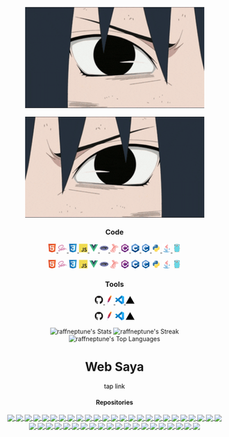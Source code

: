 <div style="display: flex; flex-wrap: wrap; justify-content: center; gap: 20px;">
  <!-- Baris pertama -->
  <img src="https://raw.githubusercontent.com/raffneptune/raffneptune/main/raffneptune-left.gif" 
       width="413"  
       alt="raffneptune left GIF"/>
  <img src="https://raw.githubusercontent.com/raffneptune/raffneptune/main/raffneptune-right.gif" 
       width="413" 
       alt="raffneptune right GIF"/>
</div>
<!-- Languages and Tools with 3D Flip Animation -->
<h3 align="center">Code</h3>
<p align="center" class="tools-container">
    <a href="https://www.w3schools.com/html" target="_blank" rel="noreferrer">
        <img src="https://raw.githubusercontent.com/devicons/devicon/master/icons/html5/html5-original.svg" alt="HTML5" width="20" height="20" class="tool-icon"/> 
    </a> 
    <a href="https://sass-lang.com" target="_blank" rel="noreferrer">
        <img src="https://raw.githubusercontent.com/devicons/devicon/master/icons/sass/sass-original.svg" alt="Sass" width="20" height="20" class="tool-icon"/> 
    </a>
    <a href="https://www.w3schools.com/css" target="_blank" rel="noreferrer">
        <img src="https://raw.githubusercontent.com/devicons/devicon/master/icons/css3/css3-original.svg" alt="CSS3" width="20" height="20" class="tool-icon"/>     
    </a> 
    <a href="https://www.javascript.com" target="_blank" rel="noreferrer">
        <img src="https://raw.githubusercontent.com/devicons/devicon/master/icons/javascript/javascript-original.svg" alt="JavaScript" width="20" height="20" class="tool-icon"/> 
    </a> 
    <a href="https://vuejs.org/" target="_blank" rel="noreferrer">
        <img src="https://raw.githubusercontent.com/devicons/devicon/master/icons/vuejs/vuejs-original.svg" alt="Vue.js" width="20" height="20" class="tool-icon"/> 
    </a>
    <a href="https://www.php.net" target="_blank" rel="noreferrer">
        <img src="https://raw.githubusercontent.com/devicons/devicon/master/icons/php/php-original.svg" alt="PHP" width="20" height="20" class="tool-icon"/> 
    </a> 
    <a href="https://w3schools.com/sql" target="_blank" rel="noreferrer">
        <img src="https://raw.githubusercontent.com/devicons/devicon/master/icons/microsoftsqlserver/microsoftsqlserver-plain.svg" alt="SQL Server" width="20" height="20" class="tool-icon"/> 
    </a> 
    <a href="https://www.w3schools.com/cs" target="_blank" rel="noreferrer">
        <img src="https://raw.githubusercontent.com/devicons/devicon/master/icons/csharp/csharp-original.svg" alt="C#" width="20" height="20" class="tool-icon"/> 
    </a>
    <a href="https://www.w3schools.com/cpp" target="_blank" rel="noreferrer">
        <img src="https://raw.githubusercontent.com/devicons/devicon/master/icons/cplusplus/cplusplus-original.svg" alt="C++" width="20" height="20" class="tool-icon"/> 
    </a>
    <a href="https://www.w3schools.com/c" target="_blank" rel="noreferrer">
        <img src="https://raw.githubusercontent.com/devicons/devicon/master/icons/c/c-original.svg" alt="C" width="20" height="20" class="tool-icon"/> 
    </a>
    <a href="https://www.python.org" target="_blank" rel="noreferrer">
        <img src="https://raw.githubusercontent.com/devicons/devicon/master/icons/python/python-original.svg" alt="Python" width="20" height="20" class="tool-icon"/> 
    </a>
    <a href="https://www.java.com" target="_blank" rel="noreferrer">
        <img src="https://raw.githubusercontent.com/devicons/devicon/master/icons/java/java-original.svg" alt="Java" width="20" height="20" class="tool-icon"/> 
    </a>
    <a href="https://golang.org" target="_blank" rel="noreferrer">
        <img src="https://raw.githubusercontent.com/devicons/devicon/master/icons/go/go-original.svg" alt="Go" width="20" height="20" class="tool-icon"/>
    </a>
</p>
<p align="center" class="tools-container">
<code><img height="20" alt="html5" src="https://raw.githubusercontent.com/devicons/devicon/master/icons/html5/html5-original.svg"></code>
<code><img height="20" alt="sass" src="https://raw.githubusercontent.com/devicons/devicon/master/icons/sass/sass-original.svg"></code>
<code><img height="20" alt="css3" src="https://raw.githubusercontent.com/devicons/devicon/master/icons/css3/css3-original.svg"></code>
<code><img height="20" alt="javascript" src="https://raw.githubusercontent.com/devicons/devicon/master/icons/javascript/javascript-original.svg"></code>
<code><img height="20" alt="vue.js" src="https://raw.githubusercontent.com/devicons/devicon/master/icons/vuejs/vuejs-original.svg"></code>
<code><img height="20" alt="php" src="https://raw.githubusercontent.com/devicons/devicon/master/icons/php/php-original.svg"></code>
<code><img height="20" alt="sqlserver" src="https://raw.githubusercontent.com/devicons/devicon/master/icons/microsoftsqlserver/microsoftsqlserver-plain.svg"></code>
<code><img height="20" alt="csharp" src="https://raw.githubusercontent.com/devicons/devicon/master/icons/csharp/csharp-original.svg"></code>
<code><img height="20" alt="cplusplus" src="https://raw.githubusercontent.com/devicons/devicon/master/icons/cplusplus/cplusplus-original.svg"></code>
<code><img height="20" alt="c" src="https://raw.githubusercontent.com/devicons/devicon/master/icons/c/c-original.svg"></code>
<code><img height="20" alt="python" src="https://raw.githubusercontent.com/devicons/devicon/master/icons/python/python-original.svg"></code>
<code><img height="20" alt="java" src="https://raw.githubusercontent.com/devicons/devicon/master/icons/java/java-original.svg"></code>
<code><img height="20" alt="go" src="https://raw.githubusercontent.com/devicons/devicon/master/icons/go/go-original.svg"></code>
</p>
<h3 align="center">Tools</h3>
<p align="center" class="tools-container">
    <a href="https://github.com" target="_blank" rel="noreferrer">
        <img src="https://raw.githubusercontent.com/devicons/devicon/master/icons/github/github-original.svg" alt="GitHub" width="20" height="20" class="tool-icon"/> 
    </a>
    <a href="https://www.apachefriends.org" target="_blank" rel="noreferrer">
        <img src="https://raw.githubusercontent.com/devicons/devicon/master/icons/apache/apache-original.svg" alt="XAMPP" width="20" height="20" class="tool-icon"/> 
    </a>
    <a href="https://code.visualstudio.com" target="_blank" rel="noreferrer">
        <img src="https://raw.githubusercontent.com/devicons/devicon/master/icons/vscode/vscode-original.svg" alt="VS Code" width="20" height="20" class="tool-icon"/> 
    </a>
   <a href="https://vercel.com" target="_blank" rel="noreferrer">
        <img src="https://raw.githubusercontent.com/devicons/devicon/master/icons/vercel/vercel-original.svg" alt="Vercel" width="20" height="20" class="tool-icon"/>
    </a>
</p>
<p align="center" class="tools-container">
<code><img height="20" alt="github" src="https://raw.githubusercontent.com/devicons/devicon/master/icons/github/github-original.svg"></code>
<code><img height="20" alt="xampp" src="https://raw.githubusercontent.com/devicons/devicon/master/icons/apache/apache-original.svg"></code>
<code><img height="20" alt="vscode" src="https://raw.githubusercontent.com/devicons/devicon/master/icons/vscode/vscode-original.svg"></code>
<code><img height="20" alt="vercel" src="https://raw.githubusercontent.com/devicons/devicon/master/icons/vercel/vercel-original.svg"></code>
</p>
<div align="center">
  <img src="https://github-readme-stats.vercel.app/api?username=raffneptune&theme=tokyonight&show_icons=true&hide_border=true&count_private=true" alt="raffneptune's Stats" />
  <img src="https://github-readme-streak-stats.herokuapp.com/?user=raffneptune&theme=tokyonight&hide_border=true" alt="raffneptune's Streak" width="495" />
  <img src="https://github-readme-stats.vercel.app/api/top-langs/?username=raffneptune&theme=tokyonight&show_icons=true&hide_border=true&layout=compact" alt="raffneptune's Top Languages" width="355" />
<h1>Web Saya</h1>
<a href="https://raffneptune-web11.vercel.app" style="color: black; text-decoration: none;">tap link</a>

#### Repositories
<a href="https://github.com/raffneptune/raffneptune">
  <img align="center" src="https://github-readme-stats.vercel.app/api/pin/?username=raffneptune&repo=raffneptune&theme=buefy&cache_seconds=1800" />
</a>
<a href="https://github.com/raffneptune/web1">
  <img align="center" src="https://github-readme-stats.vercel.app/api/pin/?username=raffneptune&repo=web1&theme=buefy&cache_seconds=1800" />
</a>
<a href="https://github.com/raffneptune/web2">
  <img align="center" src="https://github-readme-stats.vercel.app/api/pin/?username=raffneptune&repo=web2&theme=buefy&cache_seconds=1800" />
</a>
<a href="https://github.com/raffneptune/web3">
  <img align="center" src="https://github-readme-stats.vercel.app/api/pin/?username=raffneptune&repo=web3&theme=buefy&cache_seconds=1800" />
</a>
<a href="https://github.com/raffneptune/web4">
  <img align="center" src="https://github-readme-stats.vercel.app/api/pin/?username=raffneptune&repo=web4&theme=buefy&cache_seconds=1800" />
</a>
<a href="https://github.com/raffneptune/web5">
  <img align="center" src="https://github-readme-stats.vercel.app/api/pin/?username=raffneptune&repo=web5&theme=buefy&cache_seconds=1800" />
</a>
<a href="https://github.com/raffneptune/web6">
  <img align="center" src="https://github-readme-stats.vercel.app/api/pin/?username=raffneptune&repo=web6&theme=buefy&cache_seconds=1800" />
</a>
<a href="https://github.com/raffneptune/web7">
  <img align="center" src="https://github-readme-stats.vercel.app/api/pin/?username=raffneptune&repo=web7&theme=buefy&cache_seconds=1800" />
</a>
<a href="https://github.com/raffneptune/web8">
  <img align="center" src="https://github-readme-stats.vercel.app/api/pin/?username=raffneptune&repo=web8&theme=buefy&cache_seconds=1800" />
</a>
<a href="https://github.com/raffneptune/web9">
  <img align="center" src="https://github-readme-stats.vercel.app/api/pin/?username=raffneptune&repo=web9&theme=buefy&cache_seconds=1800" />
</a>
<a href="https://github.com/raffneptune/web10">
  <img align="center" src="https://github-readme-stats.vercel.app/api/pin/?username=raffneptune&repo=web10&theme=buefy&cache_seconds=1800" />
</a>
<a href="https://github.com/raffneptune/web11">
  <img align="center" src="https://github-readme-stats.vercel.app/api/pin/?username=raffneptune&repo=web11&theme=buefy&cache_seconds=1800" />
</a>
<a href="https://github.com/raffneptune/web12">
  <img align="center" src="https://github-readme-stats.vercel.app/api/pin/?username=raffneptune&repo=web12&theme=buefy&cache_seconds=1800" />
</a>
<a href="https://github.com/raffneptune/web13">
  <img align="center" src="https://github-readme-stats.vercel.app/api/pin/?username=raffneptune&repo=web13&theme=buefy&cache_seconds=1800" />
</a>
<a href="https://github.com/raffneptune/web14">
  <img align="center" src="https://github-readme-stats.vercel.app/api/pin/?username=raffneptune&repo=web14&theme=buefy&cache_seconds=1800" />
</a>
<a href="https://github.com/raffneptune/web15">
  <img align="center" src="https://github-readme-stats.vercel.app/api/pin/?username=raffneptune&repo=web15&theme=buefy&cache_seconds=1800" />
</a>
<a href="https://github.com/raffneptune/web16">
  <img align="center" src="https://github-readme-stats.vercel.app/api/pin/?username=raffneptune&repo=web16&theme=buefy&cache_seconds=1800" />
</a>
<a href="https://github.com/raffneptune/web17">
  <img align="center" src="https://github-readme-stats.vercel.app/api/pin/?username=raffneptune&repo=web17&theme=buefy&cache_seconds=1800" />
</a>
<a href="https://github.com/raffneptune/web18">
  <img align="center" src="https://github-readme-stats.vercel.app/api/pin/?username=raffneptune&repo=web18&theme=buefy&cache_seconds=1800" />
</a>
<a href="https://github.com/raffneptune/web19">
  <img align="center" src="https://github-readme-stats.vercel.app/api/pin/?username=raffneptune&repo=web19&theme=buefy&cache_seconds=1800" />
</a>
<a href="https://github.com/raffneptune/web20">
  <img align="center" src="https://github-readme-stats.vercel.app/api/pin/?username=raffneptune&repo=web20&theme=buefy&cache_seconds=1800" />
</a>
<a href="https://github.com/raffneptune/web21">
  <img align="center" src="https://github-readme-stats.vercel.app/api/pin/?username=raffneptune&repo=web21&theme=buefy&cache_seconds=1800" />
</a>
<a href="https://github.com/raffneptune/web22">
  <img align="center" src="https://github-readme-stats.vercel.app/api/pin/?username=raffneptune&repo=web22&theme=buefy&cache_seconds=1800" />
</a>
<a href="https://github.com/raffneptune/web23">
  <img align="center" src="https://github-readme-stats.vercel.app/api/pin/?username=raffneptune&repo=web23&theme=buefy&cache_seconds=1800" />
</a>
<a href="https://github.com/raffneptune/game1">
  <img align="center" src="https://github-readme-stats.vercel.app/api/pin/?username=raffneptune&repo=game1&theme=buefy&cache_seconds=1800" />
</a>
<a href="https://github.com/raffneptune/game2">
  <img align="center" src="https://github-readme-stats.vercel.app/api/pin/?username=raffneptune&repo=game2&theme=buefy&cache_seconds=1800" />
</a>
<a href="https://github.com/raffneptune/game3">
  <img align="center" src="https://github-readme-stats.vercel.app/api/pin/?username=raffneptune&repo=game3&theme=buefy&cache_seconds=1800" />
</a>
<a href="https://github.com/raffneptune/game4">
  <img align="center" src="https://github-readme-stats.vercel.app/api/pin/?username=raffneptune&repo=game4&theme=buefy&cache_seconds=1800" />
</a>
<a href="https://github.com/raffneptune/game5">
  <img align="center" src="https://github-readme-stats.vercel.app/api/pin/?username=raffneptune&repo=game5&theme=buefy&cache_seconds=1800" />
</a>
<a href="https://github.com/raffneptune/game6">
  <img align="center" src="https://github-readme-stats.vercel.app/api/pin/?username=raffneptune&repo=game6&theme=buefy&cache_seconds=1800" />
</a>
<a href="https://github.com/raffneptune/game7">
  <img align="center" src="https://github-readme-stats.vercel.app/api/pin/?username=raffneptune&repo=game7&theme=buefy&cache_seconds=1800" />
</a>
<a href="https://github.com/raffneptune/game8">
  <img align="center" src="https://github-readme-stats.vercel.app/api/pin/?username=raffneptune&repo=game8&theme=buefy&cache_seconds=1800" />
</a>
<a href="https://github.com/raffneptune/game9">
  <img align="center" src="https://github-readme-stats.vercel.app/api/pin/?username=raffneptune&repo=game9&theme=buefy&cache_seconds=1800" />
</a>
<a href="https://github.com/raffneptune/game10">
  <img align="center" src="https://github-readme-stats.vercel.app/api/pin/?username=raffneptune&repo=game10&theme=buefy&cache_seconds=1800" />
</a>
<a href="https://github.com/raffneptune/game11">
  <img align="center" src="https://github-readme-stats.vercel.app/api/pin/?username=raffneptune&repo=game11&theme=buefy&cache_seconds=1800" />
</a>
<a href="https://github.com/raffneptune/game12">
  <img align="center" src="https://github-readme-stats.vercel.app/api/pin/?username=raffneptune&repo=game12&theme=buefy&cache_seconds=1800" />
</a>
<a href="https://github.com/raffneptune/game13">
  <img align="center" src="https://github-readme-stats.vercel.app/api/pin/?username=raffneptune&repo=game13&theme=buefy&cache_seconds=1800" />
</a>
<a href="https://github.com/raffneptune/py">
  <img align="center" src="https://github-readme-stats.vercel.app/api/pin/?username=raffneptune&repo=py&theme=buefy&cache_seconds=1800" />
</a>
<a href="https://github.com/raffneptune/c">
  <img align="center" src="https://github-readme-stats.vercel.app/api/pin/?username=raffneptune&repo=c&theme=buefy&cache_seconds=1800" />
</a>
<a href="https://github.com/raffneptune/cpp">
  <img align="center" src="https://github-readme-stats.vercel.app/api/pin/?username=raffneptune&repo=cpp&theme=buefy&cache_seconds=1800" />
</a>
<a href="https://github.com/raffneptune/cs">
  <img align="center" src="https://github-readme-stats.vercel.app/api/pin/?username=raffneptune&repo=cs&theme=buefy&cache_seconds=1800" />
</a>
<a href="https://github.com/raffneptune/java">
  <img align="center" src="https://github-readme-stats.vercel.app/api/pin/?username=raffneptune&repo=java&theme=buefy&cache_seconds=1800" />
</a>
<a href="https://github.com/raffneptune/go">
  <img align="center" src="https://github-readme-stats.vercel.app/api/pin/?username=raffneptune&repo=go&theme=buefy&cache_seconds=1800" />
</a>
<a href="https://github.com/raffneptune/mix">
  <img align="center" src="https://github-readme-stats.vercel.app/api/pin/?username=raffneptune&repo=mix&theme=buefy&cache_seconds=1800" />
</a>
<a href="https://github.com/raffneptune/sql">
  <img align="center" src="https://github-readme-stats.vercel.app/api/pin/?username=raffneptune&repo=sql&theme=buefy&cache_seconds=1800" />
</a>
